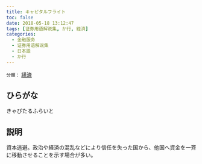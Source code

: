 ```yaml
---
title: キャピタルフライト
toc: false
date: 2018-05-18 13:12:47
tags: [证券用语解说集, か行, 経済]
categories:
  - 金融服务
  - 证券用语解说集
  - 日本語
  - か行
---
```


`分類：` [経済](/tags/経済/)

## ひらがな

きゃぴたるふらいと

## 説明

資本逃避。政治や経済の混乱などにより信任を失った国から、他国へ資金を一斉に移動させることを示す場合が多い。

